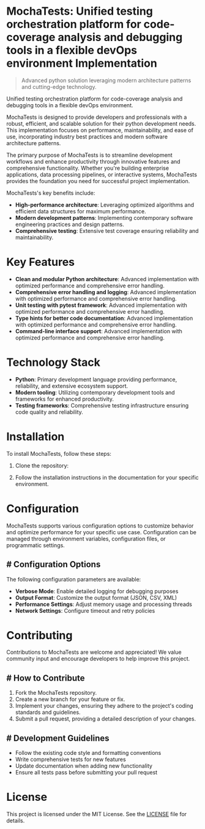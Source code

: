 <!-- fallback_MochaTests_20250807002732_65820 -->

# MochaTests: Unified testing orchestration platform for code-coverage analysis and debugging tools in a flexible devOps environment Implementation
> Advanced python solution leveraging modern architecture patterns and cutting-edge technology.

Unified testing orchestration platform for code-coverage analysis and debugging tools in a flexible devOps environment.

MochaTests is designed to provide developers and professionals with a robust, efficient, and scalable solution for their python development needs. This implementation focuses on performance, maintainability, and ease of use, incorporating industry best practices and modern software architecture patterns.

The primary purpose of MochaTests is to streamline development workflows and enhance productivity through innovative features and comprehensive functionality. Whether you're building enterprise applications, data processing pipelines, or interactive systems, MochaTests provides the foundation you need for successful project implementation.

MochaTests's key benefits include:

* **High-performance architecture**: Leveraging optimized algorithms and efficient data structures for maximum performance.
* **Modern development patterns**: Implementing contemporary software engineering practices and design patterns.
* **Comprehensive testing**: Extensive test coverage ensuring reliability and maintainability.

# Key Features

* **Clean and modular Python architecture**: Advanced implementation with optimized performance and comprehensive error handling.
* **Comprehensive error handling and logging**: Advanced implementation with optimized performance and comprehensive error handling.
* **Unit testing with pytest framework**: Advanced implementation with optimized performance and comprehensive error handling.
* **Type hints for better code documentation**: Advanced implementation with optimized performance and comprehensive error handling.
* **Command-line interface support**: Advanced implementation with optimized performance and comprehensive error handling.

# Technology Stack

* **Python**: Primary development language providing performance, reliability, and extensive ecosystem support.
* **Modern tooling**: Utilizing contemporary development tools and frameworks for enhanced productivity.
* **Testing frameworks**: Comprehensive testing infrastructure ensuring code quality and reliability.

# Installation

To install MochaTests, follow these steps:

1. Clone the repository:


2. Follow the installation instructions in the documentation for your specific environment.

# Configuration

MochaTests supports various configuration options to customize behavior and optimize performance for your specific use case. Configuration can be managed through environment variables, configuration files, or programmatic settings.

## # Configuration Options

The following configuration parameters are available:

* **Verbose Mode**: Enable detailed logging for debugging purposes
* **Output Format**: Customize the output format (JSON, CSV, XML)
* **Performance Settings**: Adjust memory usage and processing threads
* **Network Settings**: Configure timeout and retry policies

# Contributing

Contributions to MochaTests are welcome and appreciated! We value community input and encourage developers to help improve this project.

## # How to Contribute

1. Fork the MochaTests repository.
2. Create a new branch for your feature or fix.
3. Implement your changes, ensuring they adhere to the project's coding standards and guidelines.
4. Submit a pull request, providing a detailed description of your changes.

## # Development Guidelines

* Follow the existing code style and formatting conventions
* Write comprehensive tests for new features
* Update documentation when adding new functionality
* Ensure all tests pass before submitting your pull request

# License

This project is licensed under the MIT License. See the [LICENSE](https://github.com/sandibrrm/MochaTests/blob/main/LICENSE) file for details.
